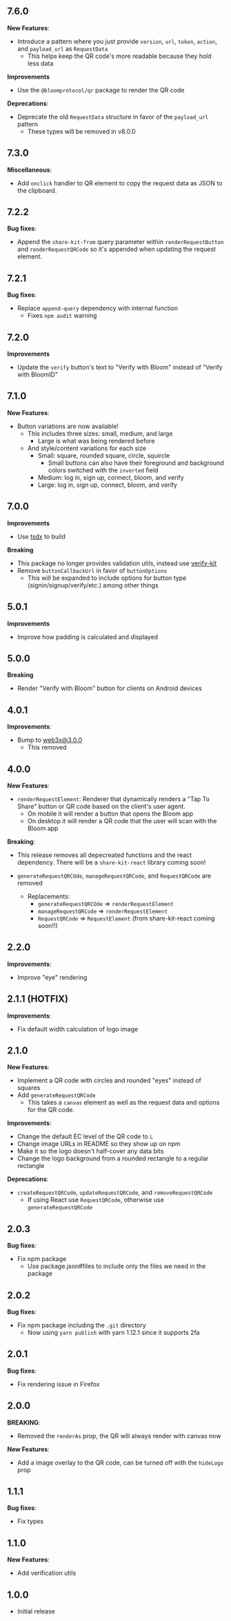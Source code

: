 ## 7.6.0

**New Features**:

- Introduce a pattern where you just provide `version`, `url`, `token`, `action`, and `payload_url` as `RequestData`
  - This helps keep the QR code's more readable because they hold less data

**Improvements**

- Use the `@bloomprotocol/qr` package to render the QR code

**Deprecations**:

- Deprecate the old `RequestData` structure in favor of the `payload_url` pattern
  - These types will be removed in v8.0.0

## 7.3.0

**Miscellaneous**:

- Add `onclick` handler to QR element to copy the request data as JSON to the clipboard.

## 7.2.2

**Bug fixes**:

- Append the `share-kit-from` query parameter within `renderRequestButton` and `renderRequestQRCode` so it's appended when updating the request element.

## 7.2.1

**Bug fixes**:

- Replace `append-query` dependency with internal function
  - Fixes `npm audit` warning

## 7.2.0

**Improvements**

- Update the `verify` button's text to "Verify with Bloom" instead of "Verify with BloomID"

## 7.1.0

**New Features**:

- Button variations are now available!
  - This includes three sizes: small, medium, and large
    - Large is what was being rendered before
  - And style/content variations for each size
    - Small: square, rounded square, circle, squircle
      - Small buttons can also have their foreground and background colors switched with the `inverted` field
    - Medium: log in, sign up, connect, bloom, and verify
    - Large: log in, sign up, connect, bloom, and verify

## 7.0.0

**Improvements**

- Use [tsdx](https://github.com/palmerhq/tsdx) to build

**Breaking**

- This package no longer provides validation utils, instead use [verify-kit](https://github.com/hellobloom/verify-kit)
- Remove `buttonCallbackUrl` in favor of `buttonOptions`
  - This will be expanded to include options for button type (signin/signup/verify/etc.) among other things

## 5.0.1

**Improvements**

- Improve how padding is calculated and displayed

## 5.0.0

**Breaking**

- Render "Verify with Bloom" button for clients on Android devices

## 4.0.1

**Improvements**:

- Bump to web3x@3.0.0
  - This removed

## 4.0.0

**New Features**:

- `renderRequestElement`: Renderer that dynamically renders a "Tap To Share" button or QR code based on the client's user agent.
  - On mobile it will render a button that opens the Bloom app
  - On desktop it will render a QR code that the user will scan with the Bloom app

**Breaking**:

- This release removes all depecreated functions and the react dependency. There will be a `share-kit-react` library coming soon!

- `generateRequestQRCOde`, `manageRequestQRCode`, and `RequestQRCode` are removed
  - Replacements:
    - `generateRequestQRCOde` => `renderRequestElement`
    - `manageRequestQRCode` => `renderRequestElement`
    - `RequestQRCode` => `RequestElement` (from share-kit-react coming soon!!)

## 2.2.0

**Improvements**:

- Improve "eye" rendering

## 2.1.1 (HOTFIX)

**Improvements**:

- Fix default width calculation of logo image

## 2.1.0

**New Features**:

- Implement a QR code with circles and rounded "eyes" instead of squares
- Add `generateRequestQRCode`
  - This takes a `canvas` element as well as the request data and options for the QR code.

**Improvements**:

- Change the default EC level of the QR code to `L`
- Change image URLs in README so they show up on npm
- Make it so the logo doesn't half-cover any data bits
- Change the logo background from a rounded rectangle to a regular rectangle

**Deprecations**:

- `createRequestQRCode`, `updateRequestQRCode`, and `removeRequestQRCode`
  - If using React use `RequestQRCode`, otherwise use `generateRequestQRCode`

## 2.0.3

**Bug fixes**:

- Fix npm package
  - Use package.json#files to include only the files we need in the package

## 2.0.2

**Bug fixes**:

- Fix npm package including the `.git` directory
  - Now using `yarn publish` with yarn 1.12.1 since it supports 2fa

## 2.0.1

**Bug fixes**:

- Fix rendering issue in Firefox

## 2.0.0

**BREAKING**:

- Removed the `renderAs` prop, the QR will always render with canvas now

**New Features**:

- Add a image overlay to the QR code, can be turned off with the `hideLogo` prop

## 1.1.1

**Bug fixes**:

- Fix types

## 1.1.0

**New Features**:

- Add verification utils

## 1.0.0

- Initial release
